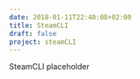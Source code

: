 ```yaml
---
date: 2018-01-11T22:40:08+02:00
title: SteamCLI
draft: false
project: steamCLI
---
```

SteamCLI placeholder